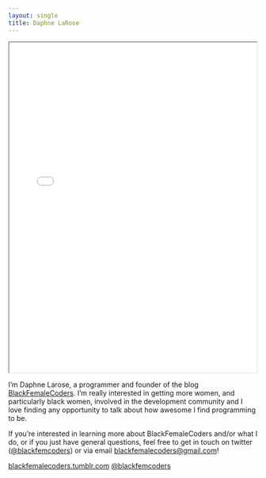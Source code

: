 ```yaml
---
layout: single
title: Daphne LaRose
---
```


<iframe src="//player.vimeo.com/video/65341717" width="500" height="666" webkitallowfullscreen mozallowfullscreen allowfullscreen></iframe>

<i class="fa fa-quote-left fa-2x"></i> I’m Daphne Larose, a programmer and founder of the blog <a href="http://blackfemalecoders.tumblr.com/">BlackFemaleCoders</a>. I’m really interested in getting more women, and particularly black women, involved in the development community and I love finding any opportunity to talk about how awesome I find programming to be.

If you’re interested in learning more about BlackFemaleCoders and/or what I do, or if you just have general questions, feel free to get in touch on twitter (<a href="http://twitter.com/blackfemcoders">@blackfemcoders</a>) or via email <a href="mailto:blackfemalecoders@gmail.com">blackfemalecoders@gmail.com</a>!

<a class="reference" href="http://blackfemalecoders.tumblr.com/"><i class="fa fa-home"></i> blackfemalecoders.tumblr.com</a> <a class="reference" href="http://twitter.com/blackfemcoders"><i class="fa fa-twitter"></i> @blackfemcoders</a>